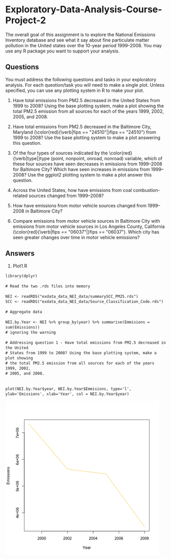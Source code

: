 # Exploratory-Data-Analysis-Course-Project-2

The overall goal of this assignment is to explore the National Emissions Inventory database and see what it say about fine particulate matter pollution in the United states over the 10-year period 1999–2008. You may use any R package you want to support your analysis.

## Questions

You must address the following questions and tasks in your exploratory analysis. For each question/task you will need to make a single plot. Unless specified, you can use any plotting system in R to make your plot.


1. Have total emissions from PM2.5 decreased in the United States from 1999 to 2008? Using the base plotting system, make a plot showing the total PM2.5 emission from all sources for each of the years 1999, 2002, 2005, and 2008.

2. Have total emissions from PM2.5 decreased in the Baltimore City, Maryland (\color{red}{\verb|fips == "24510"|}fips == "24510") from 1999 to 2008? Use the base plotting system to make a plot answering this question.

3. Of the four types of sources indicated by the \color{red}{\verb|type|}type (point, nonpoint, onroad, nonroad) variable, which of these four sources have seen decreases in emissions from 1999–2008 for Baltimore City? Which have seen increases in emissions from 1999–2008? Use the ggplot2 plotting system to make a plot answer this question.

4. Across the United States, how have emissions from coal combustion-related sources changed from 1999–2008?

5. How have emissions from motor vehicle sources changed from 1999–2008 in Baltimore City?

6. Compare emissions from motor vehicle sources in Baltimore City with emissions from motor vehicle sources in Los Angeles County, California (\color{red}{\verb|fips == "06037"|}fips == "06037"). Which city has seen greater changes over time in motor vehicle emissions?

## Answers

1. Plot1.R

  ``` 
  library(dplyr)

  # Read the two .rds files into memory

  NEI <- readRDS("exdata_data_NEI_data/summarySCC_PM25.rds")
  SCC <- readRDS("exdata_data_NEI_data/Source_Classification_Code.rds")

  # Aggregate data

  NEI.by.Year <- NEI %>% group_by(year) %>% summarise(Emmisions = sum(Emissions))
  # ignoring the warning

  # Addressing question 1 - Have total emissions from PM2.5 decreased in the United 
  # States from 1999 to 2008? Using the base plotting system, make a plot showing 
  # the total PM2.5 emission from all sources for each of the years 1999, 2002, 
  # 2005, and 2008.


  plot(NEI.by.Year$year, NEI.by.Year$Emmisions, type='l', ylab='Emissions', xlab='Year', col = NEI.by.Year$year)
```

 ![Caption](plot1.png) 
